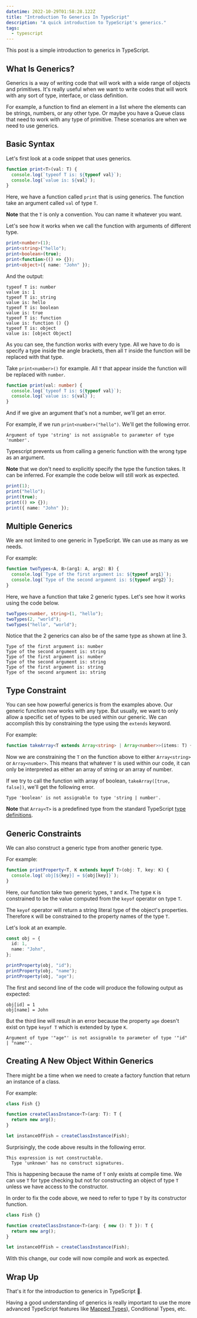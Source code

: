 ```yaml
---
datetime: 2022-10-29T01:58:28.122Z
title: "Introduction To Generics In TypeScript"
description: "A quick introduction to TypeScript's generics."
tags:
  - typescript
---
```


This post is a simple introduction to generics in TypeScript.

## What Is Generics?

Generics is a way of writing code that will work with a wide range of objects and primitives. It's really useful when we want to write codes that will work with any sort of type, interface, or class definition.

For example, a function to find an element in a list where the elements can be strings, numbers, or any other type. Or maybe you have a Queue class that need to work with any type of primitive. These scenarios are when we need to use generics.

## Basic Syntax

Let's first look at a code snippet that uses generics.

```ts
function print<T>(val: T) {
  console.log(`typeof T is: ${typeof val}`);
  console.log(`value is: ${val}`);
}
```

Here, we have a function called `print` that is using generics. The function take an argument called `val` of type `T`.

**Note** that the `T` is only a convention. You can name it whatever you want.

Let's see how it works when we call the function with arguments of different type.

```ts
print<number>(1);
print<string>("hello");
print<boolean>(true);
print<function>(() => {});
print<object>({ name: "John" });
```

And the output:

```
typeof T is: number
value is: 1
typeof T is: string
value is: hello
typeof T is: boolean
value is: true
typeof T is: function
value is: function () {}
typeof T is: object
value is: [object Object]
```

As you can see, the function works with every type. All we have to do is specify a type inside the angle brackets, then all `T` inside the function will be replaced with that type.

Take `print<number>()` for example. All `T` that appear inside the function will be replaced with `number`.

```ts
function print(val: number) {
  console.log(`typeof T is: ${typeof val}`);
  console.log(`value is: ${val}`);
}
```

And if we give an argument that's not a number, we'll get an error.

For example, if we run `print<number>("hello")`. We'll get the following error.

```
Argument of type 'string' is not assignable to parameter of type 'number'.
```

Typescript prevents us from calling a generic function with the wrong type as an argument.

**Note** that we don't need to explicitly specify the type the function takes. It can be inferred. For example the code below will still work as expected.

```ts
print(1);
print("hello");
print(true);
print(() => {});
print({ name: "John" });
```

## Multiple Generics

We are not limited to one generic in TypeScript. We can use as many as we needs.

For example:

```ts
function twoTypes<A, B>(arg1: A, arg2: B) {
  console.log(`Type of the first argument is: ${typeof arg1}`);
  console.log(`Type of the second argument is: ${typeof arg2}`);
}
```

Here, we have a function that take 2 generic types. Let's see how it works using the code below.

```ts
twoTypes<number, string>(1, "hello");
twoTypes(2, "world");
twoTypes("hello", "world");
```

Notice that the 2 generics can also be of the same type as shown at line 3.

```
Type of the first argument is: number
Type of the second argument is: string
Type of the first argument is: number
Type of the second argument is: string
Type of the first argument is: string
Type of the second argument is: string
```

## Type Constraint

You can see how powerful generics is from the examples above. Our generic function now works with any type. But usually, we want to only allow a specific set of types to be used within our generic. We can accomplish this by constraining the type using the `extends` keyword.

For example:

```ts
function takeArray<T extends Array<string> | Array<number>>(items: T) {}
```

Now we are constraining the `T` on the function above to either `Array<string>` or `Array<number>`. This means that whatever `T` is used within our code, it can only be interpreted as either an array of string or an array of number.

If we try to call the function with array of boolean, `takeArray([true, false])`, we'll get the following error.

```
Type 'boolean' is not assignable to type 'string | number'.
```

**Note** that `Array<T>` is a predefined type from the standard TypeScript [type definitions](https://github.com/microsoft/TypeScript/blob/main/lib/lib.es5.d.ts).

## Generic Constraints

We can also construct a generic type from another generic type.

For example:

```ts
function printProperty<T, K extends keyof T>(obj: T, key: K) {
  console.log(`obj[${key}] = ${obj[key]}`);
}
```

Here, our function take two generic types, `T` and `K`. The type `K` is constrained to be the value computed from the `keyof` operator on type `T`.

The `keyof` operator will return a string literal type of the object's properties. Therefore `K` will be constrained to the property names of the type `T`.

Let's look at an example.

```ts
const obj = {
  id: 1,
  name: "John",
};

printProperty(obj, "id");
printProperty(obj, "name");
printProperty(obj, "age");
```

The first and second line of the code will produce the following output as expected:

```
obj[id] = 1
obj[name] = John
```

But the third line will result in an error because the property `age` doesn't exist on type `keyof T` which is extended by type `K`.

```
Argument of type '"age"' is not assignable to parameter of type '"id" | "name"'.
```

## Creating A New Object Within Generics

There might be a time when we need to create a factory function that return an instance of a class.

For example:

```ts
class Fish {}

function createClassInstance<T>(arg: T): T {
  return new arg();
}

let instanceOfFish = createClassInstance(Fish);
```

Surprisingly, the code above results in the following error.

```
This expression is not constructable.
  Type 'unknown' has no construct signatures.
```

This is happening because the name of `T` only exists at compile time. We can use `T` for type checking but not for constructing an object of type `T` unless we have access to the constructor.

In order to fix the code above, we need to refer to type `T` by its constructor function.

```ts {3}
class Fish {}

function createClassInstance<T>(arg: { new (): T }): T {
  return new arg();
}

let instanceOfFish = createClassInstance(Fish);
```

With this change, our code will now compile and work as expected.

## Wrap Up

That's it for the introduction to generics in TypeScript 🎉.

Having a good understanding of generics is really important to use the more advanced TypeScript features like [Mapped Types](understanding-mapped-types-in-typescript)), Conditional Types, etc.

